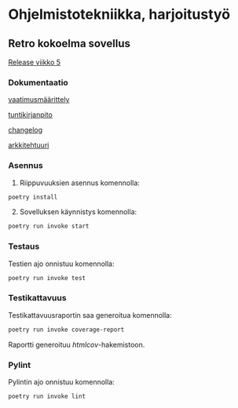 # Ohjelmistotekniikka, harjoitustyö

## Retro kokoelma sovellus

[Release viikko 5](https://github.com/LHuldin/ot-harjoitustyo24/releases/tag/viikko5)


### Dokumentaatio

[vaatimusmäärittely](https://github.com/LHuldin/ot-harjoitustyo24/blob/main/sovellus/dokumentaatio/vaatimusmaarittely.md)

[tuntikirjanpito](https://github.com/LHuldin/ot-harjoitustyo24/blob/main/sovellus/dokumentaatio/tuntikirjanpito.md)

[changelog](https://github.com/LHuldin/ot-harjoitustyo24/blob/main/sovellus/dokumentaatio/changelog.md)

[arkkitehtuuri](https://github.com/LHuldin/ot-harjoitustyo24/blob/main/sovellus/dokumentaatio/arkkitehtuuri.md)


### Asennus

1. Riippuvuuksien asennus komennolla:

```bash
poetry install
```

2. Sovelluksen käynnistys komennolla:

```bash
poetry run invoke start
```

### Testaus

Testien ajo onnistuu komennolla:

```bash
poetry run invoke test
```

### Testikattavuus

Testikattavuusraportin saa generoitua komennolla:

```bash
poetry run invoke coverage-report
```

Raportti generoituu _htmlcov_-hakemistoon.

### Pylint

Pylintin ajo onnistuu komennolla:

```bash
poetry run invoke lint
```
